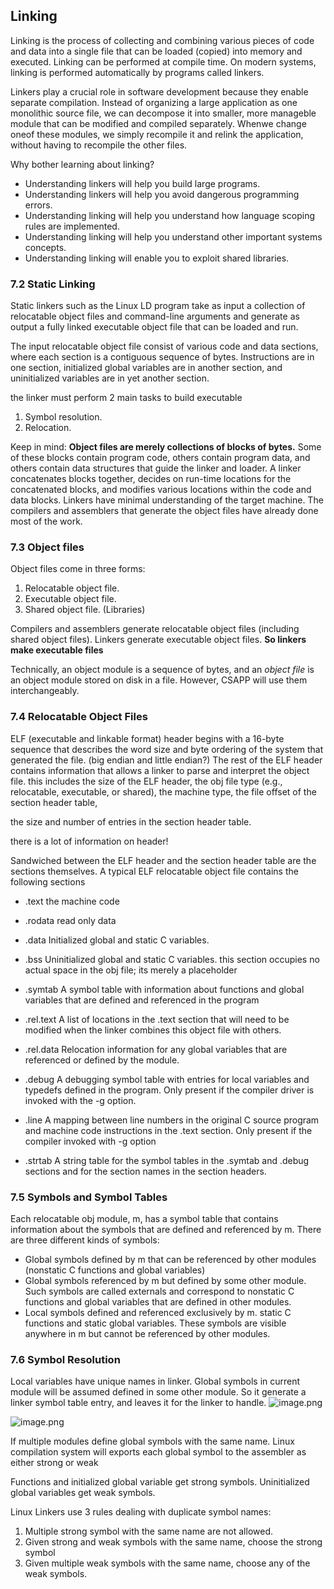 ## Linking
Linking is the process of collecting and combining various pieces of code and data into a single file that can be loaded (copied) into memory and executed. Linking can be performed at compile time.
On modern systems, linking is performed automatically by programs called linkers.

Linkers play a crucial role in software development because they enable separate compilation. Instead of organizing a large application as one monolithic source file, we can decompose it into smaller, 
more manageble module that can be modified and compiled separately. Whenwe change oneof these modules, we simply recompile it and relink the application, without having to recompile the other files.

Why bother learning about linking? 
* Understanding linkers will help you build large programs. 
* Understanding linkers will help you avoid dangerous programming errors.
* Understanding linking will help you understand how language scoping rules are implemented. 
* Understanding linking will help you understand other important systems concepts.
* Understanding linking will enable you to exploit shared libraries.


### 7.2 Static Linking
Static linkers such as the Linux LD program take as input a collection of relocatable object files and command-line arguments and generate as output a fully linked executable object file that can be loaded and run. 

The input relocatable object file consist of various code and data sections, where each section is a contiguous sequence of bytes. Instructions are in one section, initialized global variables are in another section, and uninitialized variables are in yet another section.

the linker must perform 2 main tasks to build executable
1. Symbol resolution. 
2. Relocation. 

Keep in mind: **Object files are merely collections of blocks of bytes.**
Some of these blocks contain program code, others contain program data, and others contain data structures that guide the linker and loader. 
A linker concatenates blocks together, decides on run-time locations for the concatenated blocks, and modifies various locations
within the code and data blocks. Linkers have minimal understanding of the target machine. The compilers and assemblers
that generate the object files have already done most of the work.

### 7.3 Object files
Object files come in three forms:
1. Relocatable object file.
2. Executable object file.
3. Shared object file. (Libraries) 

Compilers and assemblers generate relocatable object files (including shared object files).
Linkers generate executable object files. **So linkers make executable files**

Technically, an object module is a sequence of bytes, and 
an *object file* is an object module stored on disk in a file. However, CSAPP will use them interchangeably.

### 7.4 Relocatable Object Files

ELF (executable and linkable format) header begins with a 16-byte sequence that describes the word size and byte ordering of the system that generated the file. (big endian and little endian?) The rest of the ELF header contains information that allows a linker to parse and interpret the object file. this includes the size of the ELF header, the obj file type (e.g., relocatable, executable, or shared), the machine type, the file offset of the section header table,

the size and number of entries in the section header table.

there is a lot of information on header!

Sandwiched between the ELF header and the section header table are the sections themselves. A typical ELF relocatable object file contains the following sections

* .text the machine code
* .rodata read only data
* .data Initialized global and static C variables.
* .bss Uninitialized global and static C variables. this section occupies no actual space in the obj file; its merely a placeholder
* .symtab A symbol table with information about functions and global variables that are defined and referenced in the   program
* .rel.text A list of locations in the .text section that will need to be modified when the linker combines this object file with others. 
* .rel.data Relocation information for any global variables that are referenced or defined by the module.
* .debug A debugging symbol table with entries for local variables and typedefs defined in the program. Only present if the compiler driver is invoked with the -g option.

* .line A mapping between line numbers in the original C source program and machine code instructions in the .text section. Only present if the compiler invoked with -g option
* .strtab A string table for the symbol tables in the .symtab and .debug sections and for the section names in the section headers. 

### 7.5 Symbols and Symbol Tables

Each relocatable obj module, m, has a symbol table that contains information about the symbols that are defined and referenced by m. There are three different kinds of symbols:

* Global symbols defined by m that can be referenced by other modules (nonstatic C functions and global variables)
* Global symbols referenced by m but defined by some other module. Such symbols are called externals and correspond to nonstatic C functions and global variables that are defined in other modules.
* Local symbols defined and referenced exclusively by m. static C functions and static global variables. These symbols are visible anywhere in m but cannot be referenced by other modules.

### 7.6 Symbol Resolution

Local variables have unique names in linker. Global symbols in current module will be assumed defined in some other module. So it generate a linker symbol table entry, and leaves it for the linker to handle. 
![image.png](https://upload-images.jianshu.io/upload_images/6543506-8dd030af0d499530.png?imageMogr2/auto-orient/strip%7CimageView2/2/w/1240)

![image.png](https://upload-images.jianshu.io/upload_images/6543506-67a174e7427f81b4.png?imageMogr2/auto-orient/strip%7CimageView2/2/w/1240)

If multiple modules define global symbols with the same name. Linux compilation system will exports each global symbol to the assembler as either strong or weak

Functions and initialized global variable get strong symbols. Uninitialized global variables get weak symbols.

Linux Linkers use 3 rules dealing with duplicate symbol names:

1. Multiple strong symbol with the same name are not allowed.
2. Given strong and weak symbols with the same name, choose the strong symbol
3. Given multiple weak symbols with the same name, choose any of the weak symbols.

